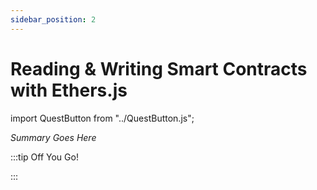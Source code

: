 ```yaml
---
sidebar_position: 2
---
```


# Reading & Writing Smart Contracts with Ethers.js
import QuestButton from "../QuestButton.js";

_Summary Goes Here_

:::tip Off You Go!

<QuestButton text="Quest" />

:::

